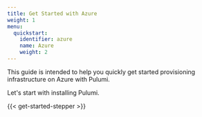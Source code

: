 ```yaml
---
title: Get Started with Azure
weight: 1
menu:
  quickstart:
    identifier: azure
    name: Azure
    weight: 2
---
```


This guide is intended to help you quickly get started provisioning infrastructure on Azure with Pulumi.

<!-- TODO embellish the summary/overview of the guide. -->

Let's start with installing Pulumi.

{{< get-started-stepper >}}
